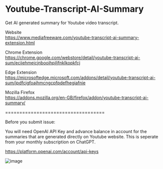# Youtube-Transcript-AI-Summary
Get AI generated summary for Youtube video transcript.

Website<br>
https://www.mediafreeware.com/youtube-transcript-ai-summary-extension.html

Chrome Extension<br>
https://chrome.google.com/webstore/detail/youtube-transcript-ai-sum/eciiehmejcjnbooihpiljfnklkopkfcj

Edge Extension<br>
https://microsoftedge.microsoft.com/addons/detail/youtube-transcript-ai-sum/jpdfcjgfoajhmcngcpfpdefhegiafnie

Mozilla Firefox<br>
https://addons.mozilla.org/en-GB/firefox/addon/youtube-transcript-ai-summary/

===================================


Before you submit issue:

You will need OpenAI API Key and advance balance in account for the summaries that are generated directly on Youtube website. This is seperate from your monthly subscription on ChatGPT.

https://platform.openai.com/account/api-keys

![image](https://user-images.githubusercontent.com/9138521/232521337-ec1358bd-c20d-425c-8e6f-d6dad8b3f284.png)

